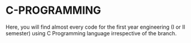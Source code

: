 # C-PROGRAMMING
Here, you will find almost every code for the first year engineering (I or II semester) using C Programming language irrespective of the branch. 
